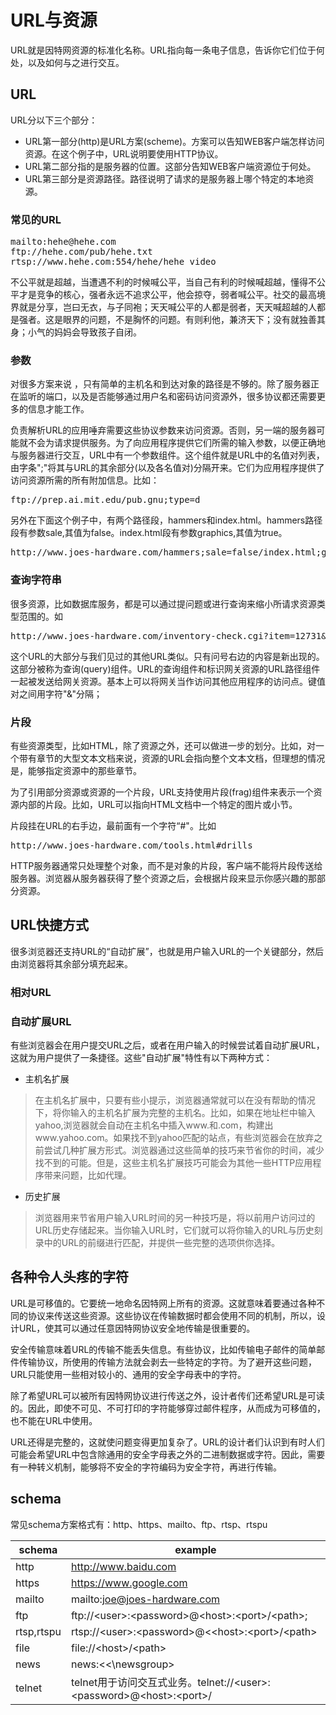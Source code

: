 # URL与资源

URL就是因特网资源的标准化名称。URL指向每一条电子信息，告诉你它们位于何处，以及如何与之进行交互。

## URL

URL分以下三个部分：

- URL第一部分(http)是URL方案(scheme)。方案可以告知WEB客户端怎样访问资源。在这个例子中，URL说明要使用HTTP协议。
- URL第二部分指的是服务器的位置。这部分告知WEB客户端资源位于何处。
- URL第三部分是资源路径。路径说明了请求的是服务器上哪个特定的本地资源。

### 常见的URL

<pre>
mailto:hehe@hehe.com
ftp://hehe.com/pub/hehe.txt
rtsp://www.hehe.com:554/hehe/hehe_video
</pre>

不公平就是超越，当遭遇不利的时候喊公平，当自己有利的时候喊超越，懂得不公平才是竞争的核心，强者永远不追求公平，他会掠夺，弱者喊公平。社交的最高境界就是分享，岂曰无衣，与子同袍；天天喊公平的人都是弱者，天天喊超越的人都是强者。这是眼界的问题，不是胸怀的问题。有则利他，兼济天下；没有就独善其身；小气的妈妈会导致孩子自闭。

### 参数

对很多方案来说 ，只有简单的主机名和到达对象的路径是不够的。除了服务器正在监听的端口，以及是否能够通过用户名和密码访问资源外，很多协议都还需要更多的信息才能工作。

负责解析URL的应用唾弃需要这些协议参数来访问资源。否则，另一端的服务器可能就不会为请求提供服务。为了向应用程序提供它们所需的输入参数，以便正确地与服务器进行交互，URL中有一个参数组件。这个组件就是URL中的名值对列表，由字条";"将其与URL的其余部分(以及各名值对)分隔开来。它们为应用程序提供了访问资源所需的所有附加信息。比如：

<pre>
ftp://prep.ai.mit.edu/pub.gnu;type=d
</pre>

另外在下面这个例子中，有两个路径段，hammers和index.html。hammers路径段有参数sale,其值为false。index.html段有参数graphics,其值为true。

<pre>
http://www.joes-hardware.com/hammers;sale=false/index.html;graphics=true
</pre>

### 查询字符串

很多资源，比如数据库服务，都是可以通过提问题或进行查询来缩小所请求资源类型范围的。如

<pre>
http://www.joes-hardware.com/inventory-check.cgi?item=12731&color=blue&size=large
</pre>

这个URL的大部分与我们见过的其他URL类似。只有问号右边的内容是新出现的。这部分被称为查询(query)组件。URL的查询组件和标识网关资源的URL路径组件一起被发送给网关资源。基本上可以将网关当作访问其他应用程序的访问点。键值对之间用字符"&"分隔；

### 片段

有些资源类型，比如HTML，除了资源之外，还可以做进一步的划分。比如，对一个带有章节的大型文本文档来说，资源的URL会指向整个文本文档，但理想的情况是，能够指定资源中的那些章节。

为了引用部分资源或资源的一个片段，URL支持使用片段(frag)组件来表示一个资源内部的片段。比如，URL可以指向HTML文档中一个特定的图片或小节。

片段挂在URL的右手边，最前面有一个字符“#"。比如

<pre>
http://www.joes-hardware.com/tools.html#drills
</pre>

HTTP服务器通常只处理整个对象，而不是对象的片段，客户端不能将片段传送给服务器。浏览器从服务器获得了整个资源之后，会根据片段来显示你感兴趣的那部分资源。

## URL快捷方式

很多浏览器还支持URL的“自动扩展”，也就是用户输入URL的一个关键部分，然后由浏览器将其余部分填充起来。

### 相对URL

### 自动扩展URL

有些浏览器会在用户提交URL之后，或者在用户输入的时候尝试着自动扩展URL，这就为用户提供了一条捷径。这些"自动扩展"特性有以下两种方式：

* 主机名扩展

> 在主机名扩展中，只要有些小提示，浏览器通常就可以在没有帮助的情况下，将你输入的主机名扩展为完整的主机名。比如，如果在地址栏中输入yahoo,浏览器就会自动在主机名中插入www.和.com，构建出www.yahoo.com。如果找不到yahoo匹配的站点，有些浏览器会在放弃之前尝试几种扩展方形式。浏览器通过这些简单的技巧来节省你的时间，减少找不到的可能。但是，这些主机名扩展技巧可能会为其他一些HTTP应用程序带来问题，比如代理。

* 历史扩展

> 浏览器用来节省用户输入URL时间的另一种技巧是，将以前用户访问过的URL历史存储起来。当你输入URL时，它们就可以将你输入的URL与历史刻录中的URL的前缀进行匹配，并提供一些完整的选项供你选择。

## 各种令人头疼的字符

URL是可移值的。它要统一地命名因特网上所有的资源。这就意味着要通过各种不同的协议来传送这些资源。这些协议在传输数据时都会使用不同的机制，所以，设计URL，使其可以通过任意因特网协议安全地传输是很重要的。

安全传输意味着URL的传输不能丢失信息。有些协议，比如传输电子邮件的简单邮件传输协议，所使用的传输方法就会剥去一些特定的字符。为了避开这些问题，URL只能使用一些相对较小的、通用的安全字母表中的字符。

除了希望URL可以被所有因特网协议进行传送之外，设计者传们还希望URL是可读的。因此，即使不可见、不可打印的字符能够穿过邮件程序，从而成为可移值的，也不能在URL中使用。

URL还得是完整的，这就使问题变得更加复杂了。URL的设计者们认识到有时人们可能会希望URL中包含除通用的安全字母表之外的二进制数据或字符。因此，需要有一种转义机制，能够将不安全的字符编码为安全字符，再进行传输。

## schema

常见schema方案格式有：http、https、mailto、ftp、rtsp、rtspu

schema | example
--- | ---
http | http://www.baidu.com
https | https://www.google.com
mailto | mailto:joe@joes-hardware.com
ftp | ftp://&lt;user>:&lt;password>@&lt;host>:&lt;port>/&lt;path>;<params>
rtsp,rtspu | rtsp://&lt;user>:&lt;password>@<&lt;host>:&lt;port>/&lt;path>
file | file://&lt;host>/&lt;path>
news | news:&lt;<\newsgroup>
telnet | telnet用于访问交互式业务。telnet://&lt;user>:&lt;password>@&lt;host>:&lt;port>/

